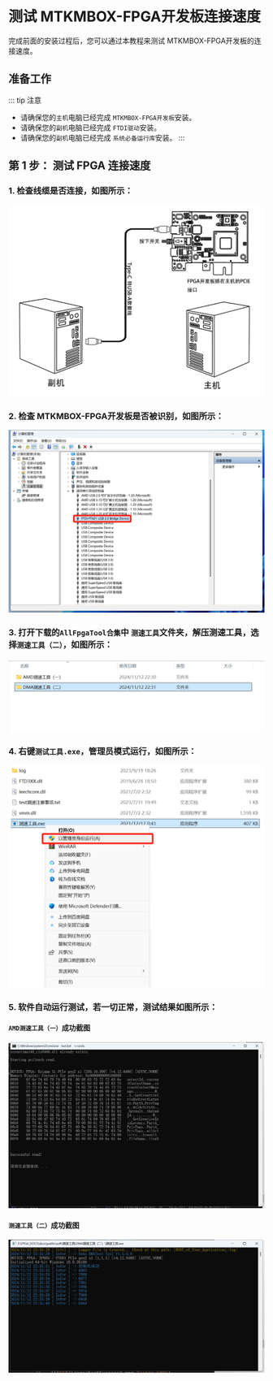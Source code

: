 # 测试 MTKMBOX-FPGA开发板连接速度

完成前面的安装过程后，您可以通过本教程来测试 MTKMBOX-FPGA开发板的连接速度。

## 准备工作
::: tip 注意
- 请确保您的`主机`电脑已经完成 `MTKMBOX-FPGA开发板`安装。
- 请确保您的`副机`电脑已经完成 `FTDI驱动`安装。
- 请确保您的`副机`电脑已经完成 `系统必备运行库`安装。
:::

## 第 1 步： 测试 FPGA 连接速度

### 1. 检查线缆是否连接，如图所示：

![LINK](../../src/img/Link.png ":size=500")

### 2. 检查 MTKMBOX-FPGA开发板是否被识别，如图所示：

![TEST](../../src/img/FT601Q.png ":size=500")

### 3. 打开下载的`AllFpgaTool合集`中 `测速工具`文件夹，解压测速工具，选择`测速工具（二）`，如图所示：

![TEST](../../src/img/test0.png ":size=500")

### 4. 右键`测试工具.exe`，管理员模式运行，如图所示：

![TEST](../../src/img/test.png ":size=500")

### 5. 软件自动运行测试，若一切正常，测试结果如图所示：

####  `AMD测速工具（一）`成功截图

![TEST](../../src/img/TestSuccess2.png ":size=500")

####  `测速工具（二）`成功截图

![TEST](../../src/img/TestSuccess1.png ":size=500")



